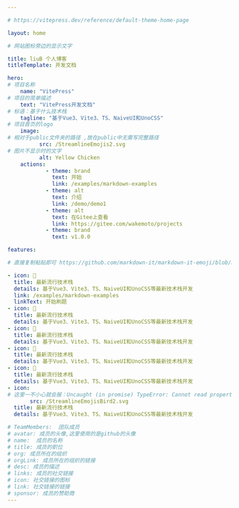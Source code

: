 ```yaml
---

# https://vitepress.dev/reference/default-theme-home-page

layout: home

# 网站图标旁边的显示文字

title: liuB 个人博客
titleTemplate: 开发文档

hero:
# 项目名称
    name: "VitePress"
# 项目的简单描述
    text: "VitePress开发文档"
# 标语：基于什么技术栈
    tagline: "基于Vue3、Vite3、TS、NaiveUI和UnoCSS"
# 项目首页的logo
    image:
# 相对于public文件夹的路径 ,放在public中无需写完整路径
          src: /StreamlineEmojis2.svg
# 图片不显示时的文字
          alt: Yellow Chicken
    actions:
            - theme: brand
              text: 开始
              link: /examples/markdown-examples
            - theme: alt
              text: 介绍
              link: /demo/demo1
            - theme: alt
              text: 在Gitee上查看
              link: https://gitee.com/wakemoto/projects
            - theme: brand
              text: v1.0.0

features:

# 直接复制粘贴即可 https://github.com/markdown-it/markdown-it-emoji/blob/master/lib/data/full.json

- icon: 🐳
  title: 最新流行技术栈
  details: 基于Vue3、Vite3、TS、NaiveUI和UnoCSS等最新技术栈开发
  link: /examples/markdown-examples
  linkText: 开始刷题
- icon: 🦈
  title: 最新流行技术栈
  details: 基于Vue3、Vite3、TS、NaiveUI和UnoCSS等最新技术栈开发
- icon: 🦭
  title: 最新流行技术栈
  details: 基于Vue3、Vite3、TS、NaiveUI和UnoCSS等最新技术栈开发
- icon: 🐧
  title: 最新流行技术栈
  details: 基于Vue3、Vite3、TS、NaiveUI和UnoCSS等最新技术栈开发
- icon: 🐬
  title: 最新流行技术栈
  details: 基于Vue3、Vite3、TS、NaiveUI和UnoCSS等最新技术栈开发
- icon:
# 这里一不小心就会报：Uncaught (in promise) TypeError: Cannot read properties of null (reading 'alt')
       src: /StreamlineEmojisBird2.svg
  title: 最新流行技术栈
  details: 基于Vue3、Vite3、TS、NaiveUI和UnoCSS等最新技术栈开发

# TeamMembers:  团队成员
# avatar: 成员的头像,这里使用的是github的头像
# name:  成员的名称
# title: 成员的职位
# org: 成员所在的组织
# orgLink: 成员所在的组织的链接
# desc: 成员的描述
# links: 成员的社交链接
# icon: 社交链接的图标
# link: 社交链接的链接
# sponsor: 成员的赞助商
---
```


<script setup>
import {
  VPTeamPage,
  VPTeamPageTitle,
  VPTeamMembers,
  VPTeamPageSection
} from 'vitepress/theme';
import { icons } from './socialIcons';

const coreMembers = [  
  {
    avatar: 'https://www.github.com/HearLing.png',
    name: 'HearLing',
    title: '热爱学习，不秃头',
    desc: 'FE Developer',
    links: [
      { icon: 'github', link: 'https://github.com/HearLing'},
      {icon: { svg: icons.bilibili } ,link: "https://space.bilibili.com/201738571"},
    ]
  },
  {
    avatar: 'https://github.com/WakeMeTo.png',
    name: 'Bin Liu',
    title: '逆水行舟，不进则退',
    desc: 'FE Developer<br/>Creator @ <a href="https://github.com/chodocs/chodocs" target="_blank">ChoDocs</a>',
    org: 'Vue.js',
    orgLink:'https://gitee.com/wakemoto/vite-press-system-documents-main-navigation',
    links: [
      { icon: 'github', link: 'https://github.com/yyx990803' },
      { icon: 'twitter', link: 'https://twitter.com/youyuxi' }
    ],
    sponsor:'https://gitee.com/wakemoto/'
  },
];
const partners = [
  {
    avatar: 'https://www.github.com/yyx990803.png',
    name: 'Evan You',
    title: 'Creator',
    org: 'Vue.js',
    orgLink:'https://gitee.com/wakemoto/vite-press-system-documents-main-navigation',
    desc: 'Evan You is the creator of Vue.js.',
    links: [
      { icon: 'github', link: 'https://github.com/yyx990803' },
      { icon: 'twitter', link: 'https://twitter.com/youyuxi' }
    ],
    sponsor:'https://gitee.com/wakemoto/'
  },
];
</script>

<VPTeamPage>
  <VPTeamPageTitle>
    <template #title><Badge type="tip" text="核心成员" /></template>
    <template #lead>...</template>
  </VPTeamPageTitle>
  <VPTeamMembers size="small" :members="coreMembers" />
  <VPTeamPageSection>
    <template #title><Badge type="tip" text="友情链接" /></template>
    <template #lead>...</template>
    <template #members>
      <VPTeamMembers size="small" :members="partners" />
    </template>
  </VPTeamPageSection>
</VPTeamPage>